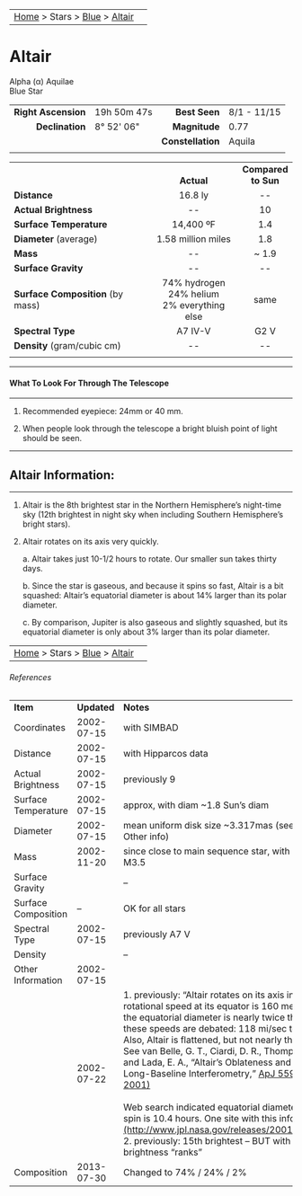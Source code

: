 <script src="/js/whatsup.js"></script>
<script type="text/javascript">
	var objectName ="Altair"
	var objectDesc ="Alpha Aquilae</br>Blue Star<br/>in the Constellation<br/>Aquila"
	var objectImage=""
</script>

|    |    |
|:---|---:|
|[Home](/notes/#object-notes) > Stars > [Blue](../!blue-stars) > [Altair](#altair)| <div id=whatsup></div> |

# Altair
Alpha (&alpha;) Aquilae<br/>
Blue Star

|   |   |   |   |
|--:|:--|--:|:--|
|**Right Ascension**|19h 50m 47s|**Best Seen**|8/1 - 11/15|
|**Declination**|8&deg; 52' 06"|**Magnitude**|0.77|
|   |   |**Constellation**|Aquila|
|   |   |   | 

|   |   |   |
|---|:---:|:---:|
|   | <br/>**Actual**| **Compared<br/>to Sun** |
|**Distance** | 16.8 ly | -- |
|**Actual Brightness**	 | --	 | 10 |
|**Surface Temperature** | 14,400 ºF | 1.4 |
|**Diameter** (average)  | 1.58 million miles | 1.8 |
|**Mass**	             | --	 | ~ 1.9 |
|**Surface Gravity**	 | --	| -- |
|**Surface Composition** (by mass) |74% hydrogen<br/>24% helium<br/>2% everything else| same |
|**Spectral Type**       | A7 IV-V | G2 V | 
|**Density** (gram/cubic cm) | -- | -- | 
|   |   |   |

---
#### What To Look For Through The Telescope
---

1. Recommended eyepiece: 24mm or 40 mm.

1. When people look through the telescope a bright bluish point of light should be seen.

---
## Altair Information:
---

1. Altair is the 8th brightest star in the Northern Hemisphere’s night-time sky (12th brightest in night sky when including Southern Hemisphere’s bright stars).

1. Altair rotates on its axis very quickly.

      a.  Altair takes just 10-1/2 hours to rotate.  Our smaller sun takes thirty days.

      b.  Since the star is gaseous, and because it spins so fast, Altair is a bit squashed: Altair’s equatorial diameter is about 14% larger than its polar diameter.

      c.  By comparison, Jupiter is also gaseous and slightly squashed, but its equatorial diameter is only about 3% larger than its polar diameter.


|    |    |
|:---|---:|
|[Home](/notes/#object-notes) > Stars > [Blue](../!blue-stars) > [Altair](#altair)|  | [top](#altair) |

###### References

|   |   |   |
|---|---|---|
|**Item**|**Updated**|**Notes**| 
|Coordinates|2002-07-15|with SIMBAD|
|Distance	|2002-07-15|with Hipparcos data|
|Actual Brightness|2002-07-15|previously 9|
|Surface Temperature|2002-07-15|approx, with diam  ~1.8 Sun’s diam|
|Diameter|2002-07-15|mean uniform disk size ~3.317mas (see ApJ citation below, Other info)|
|Mass|2002-11-20|since close to main sequence star, with mass-luminosity rel:  L = M3.5|
|Surface Gravity||–|
|Surface Composition|–|OK for all stars|
|Spectral Type|2002-07-15|previously A7 V|
|Density	||–	|
|Other Information|2002-07-15||
|                 |2002-07-22|1.   previously: “Altair rotates on its axis in just 6 ½ hours.  The rotational speed at its equator is 160 meters/second. As a result, the equatorial diameter is nearly twice the polar diameter.” – BUT these speeds are debated: 118 mi/sec to 155 mi/sec.  <br/>Also, Altair is flattened, but not nearly that much. <br/>See van Belle, G. T., Ciardi, D. R., Thompson, R. R., Akeson, R. L., and Lada, E. A., “Altair’s Oblateness and Rotation Velocity from Long-Baseline Interferometry,” [ApJ 559, 1155–1164 (Oct. 2001)](http://iopscience.iop.org/article/10.1086/322340)<br/><br/>Web search indicated equatorial diameter only 14% larger, and spin is 10.4 hours.  One site with this info is [www.jpl.nasa.gov](http://www.jpl.nasa.gov/releases/2001/release_2001_150.html)<br/>2.   previously: 15th brightest  – BUT with Hipparcos, these brightness “ranks”  |
|Composition|2013-07-30|Changed to 74% / 24% / 2%|
